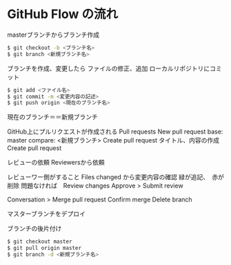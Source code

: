 # GitHub Flow の流れ

masterブランチからブランチ作成

```bash
$ git checkout -b <ブランチ名>
$ git branch <新規ブランチ名>
```
ブランチを作成、変更したら
ファイルの修正、追加
ローカルリポジトリにコミット

```bash
$ git add <ファイル名>
$ git commit -m <変更内容の記述>
$ git push origin <現在のブランチ名>
```
現在のブランチ＝＝新規ブランチ

GitHub上にプルリクエストが作成される
Pull requests
New pull request
base: master   compare: <新規ブランチ>
Create pull request
タイトル、内容の作成
Create pull request

レビューの依頼
Reviewersから依頼

レビューワー側がすること
Files changed から変更内容の確認
緑が追記、　赤が削除
問題なければ　Review changes
Approve > Submit review

Conversation > Merge pull request
Confirm merge 
Delete branch

マスターブランチをデプロイ

ブランチの後片付け

```bash
$ git checkout master
$ git pull origin master
$ git branch -d <新規ブランチ名>
```



